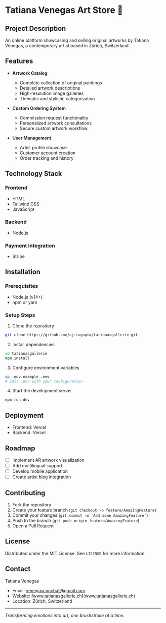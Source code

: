 # Tatiana Venegas Art Store 🎨

## Project Description

An online platform showcasing and selling original artworks by Tatiana Venegas, a contemporary artist based in Zürich, Switzerland.

## Features

- **Artwork Catalog**
  - Complete collection of original paintings
  - Detailed artwork descriptions
  - High-resolution image galleries
  - Thematic and stylistic categorization

- **Custom Ordering System**
  - Commission request functionality
  - Personalized artwork consultations
  - Secure custom artwork workflow

- **User Management**
  - Artist profile showcase
  - Customer account creation
  - Order tracking and history

## Technology Stack

### Frontend
- HTML
- Tailwind CSS
- JavaScript

### Backend
- Node.js

### Payment Integration
- Stripe

## Installation

### Prerequisites
- Node.js (v14+)
- npm or yarn

### Setup Steps

1. Clone the repository
```bash
git clone https://github.com/ajitagupta/tatianasgallerie.git
```

2. Install dependencies
```bash
cd tatianasgallerie
npm install
```

3. Configure environment variables
```bash
cp .env.example .env
# Edit .env with your configuration
```

4. Start the development server
```bash
npm run dev
```

## Deployment

- Frontend: Vercel
- Backend: Vercel

## Roadmap

- [ ] Implement AR artwork visualization
- [ ] Add multilingual support
- [ ] Develop mobile application
- [ ] Create artist blog integration

## Contributing

1. Fork the repository
2. Create your feature branch (`git checkout -b feature/AmazingFeature`)
3. Commit your changes (`git commit -m 'Add some AmazingFeature'`)
4. Push to the branch (`git push origin feature/AmazingFeature`)
5. Open a Pull Request

## License

Distributed under the MIT License. See `LICENSE` for more information.

## Contact

Tatiana Venegas
- Email: venegasconchat@gmail.com
- Website: [www.tatianasgallerie.ch](www.tatianasgallerie.ch)
- Location: Zürich, Switzerland

---

*Transforming emotions into art, one brushstroke at a time.*
